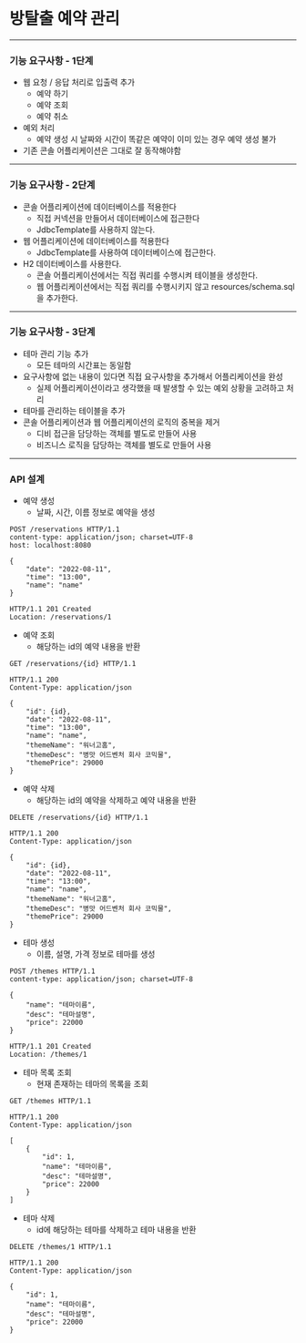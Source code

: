 # 방탈출 예약 관리

---

### 기능 요구사항 - 1단계

- 웹 요청 / 응답 처리로 입출력 추가
  - 예약 하기
  - 예약 조회
  - 예약 취소
- 예외 처리
  - 예약 생성 시 날짜와 시간이 똑같은 예약이 이미 있는 경우 예약 생성 불가
- 기존 콘솔 어플리케이션은 그대로 잘 동작해야함

---

### 기능 요구사항 - 2단계

- 콘솔 어플리케이션에 데이터베이스를 적용한다
  - 직접 커넥션을 만들어서 데이터베이스에 접근한다
  - JdbcTemplate를 사용하지 않는다.
- 웹 어플리케이션에 데이터베이스를 적용한다
  - JdbcTemplate를 사용하여 데이터베이스에 접근한다.
- H2 데이터베이스를 사용한다.
  - 콘솔 어플리케이션에서는 직접 쿼리를 수행시켜 테이블을 생성한다.
  - 웹 어플리케이션에서는 직접 쿼리를 수행시키지 않고 resources/schema.sql을 추가한다.

---

### 기능 요구사항 - 3단계
- 테마 관리 기능 추가
  - 모든 테마의 시간표는 동일함
- 요구사항에 없는 내용이 있다면 직접 요구사항을 추가해서 어플리케이션을 완성
  - 실제 어플리케이션이라고 생각했을 때 발생할 수 있는 예외 상황을 고려하고 처리
- 테마를 관리하는 테이블을 추가
- 콘솔 어플리케이션과 웹 어플리케이션의 로직의 중복을 제거
  - 디비 접근을 담당하는 객체를 별도로 만들어 사용
  - 비즈니스 로직을 담당하는 객체를 별도로 만들어 사용

---

### API 설계

- 예약 생성
  - 날짜, 시간, 이름 정보로 예약을 생성

```
POST /reservations HTTP/1.1
content-type: application/json; charset=UTF-8
host: localhost:8080

{
    "date": "2022-08-11",
    "time": "13:00",
    "name": "name"
}
```
```
HTTP/1.1 201 Created
Location: /reservations/1
```

- 예약 조회
  - 해당하는 id의 예약 내용을 반환
```
GET /reservations/{id} HTTP/1.1
```
```
HTTP/1.1 200 
Content-Type: application/json

{
    "id": {id},
    "date": "2022-08-11",
    "time": "13:00",
    "name": "name",
    "themeName": "워너고홈",
    "themeDesc": "병맛 어드벤처 회사 코믹물",
    "themePrice": 29000
}
```

- 예약 삭제
  - 해당하는 id의 예약을 삭제하고 예약 내용을 반환
```
DELETE /reservations/{id} HTTP/1.1
```
```
HTTP/1.1 200
Content-Type: application/json

{
    "id": {id},
    "date": "2022-08-11",
    "time": "13:00",
    "name": "name",
    "themeName": "워너고홈",
    "themeDesc": "병맛 어드벤처 회사 코믹물",
    "themePrice": 29000
}
```
- 테마 생성
  - 이름, 설명, 가격 정보로 테마를 생성
```
POST /themes HTTP/1.1
content-type: application/json; charset=UTF-8

{
    "name": "테마이름",
    "desc": "테마설명",
    "price": 22000
}
```
```
HTTP/1.1 201 Created
Location: /themes/1
```

- 테마 목록 조회
  - 현재 존재하는 테마의 목록을 조회
```
GET /themes HTTP/1.1
```
```
HTTP/1.1 200 
Content-Type: application/json

[
    {
        "id": 1,
        "name": "테마이름",
        "desc": "테마설명",
        "price": 22000
    }
]
```

- 테마 삭제
  - id에 해당하는 테마를 삭제하고 테마 내용을 반환
```
DELETE /themes/1 HTTP/1.1
```
```
HTTP/1.1 200 
Content-Type: application/json

{
    "id": 1,
    "name": "테마이름",
    "desc": "테마설명",
    "price": 22000
}

```